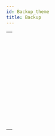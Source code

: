 ```yaml
---
id: Backup_theme
title: Backup
---
```



||
|---|
|[<!-- INCLUDE #_command_.BACKUP.Syntax -->](../../commands-legacy/backup.md)<br/>|
|[<!-- INCLUDE #_command_.BACKUP INFO.Syntax -->](../../commands-legacy/backup-info.md)<br/>|
|[<!-- INCLUDE #_command_.CHECK LOG FILE.Syntax -->](../../commands-legacy/check-log-file.md)<br/>|
|[<!-- INCLUDE #_command_.INTEGRATE MIRROR LOG FILE.Syntax -->](../../commands-legacy/integrate-mirror-log-file.md)<br/>|
|[<!-- INCLUDE #_command_.Log File.Syntax -->](../../commands-legacy/log-file.md)<br/>|
|[<!-- INCLUDE #_command_.LOG FILE TO JSON.Syntax -->](../../commands-legacy/log-file-to-json.md)<br/>|
|[<!-- INCLUDE #_command_.New log file.Syntax -->](../../commands-legacy/new-log-file.md)<br/>|
|[<!-- INCLUDE #_command_.RESTORE.Syntax -->](../../commands-legacy/restore.md)<br/>|
|[<!-- INCLUDE #_command_.RESTORE INFO.Syntax -->](../../commands-legacy/restore-info.md)<br/>|
|[<!-- INCLUDE #_command_.SELECT LOG FILE.Syntax -->](../../commands-legacy/select-log-file.md)<br/>|
